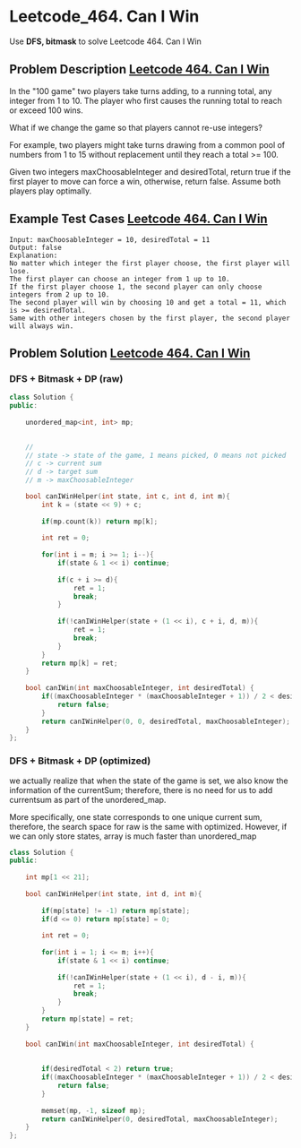 # Leetcode_464. Can I Win



Use **DFS, bitmask** to solve Leetcode 464. Can I Win
<!--more-->


## Problem Description [Leetcode 464. Can I Win](https://leetcode.com/problems/can-i-win/)

<p>
In the "100 game" two players take turns adding, to a running total, any integer from 1 to 10. The player who first causes the running total to reach or exceed 100 wins.

What if we change the game so that players cannot re-use integers?

For example, two players might take turns drawing from a common pool of numbers from 1 to 15 without replacement until they reach a total >= 100.

Given two integers maxChoosableInteger and desiredTotal, return true if the first player to move can force a win, otherwise, return false. Assume both players play optimally.
</p>

## Example Test Cases [Leetcode 464. Can I Win](https://leetcode.com/problems/can-i-win/)

```
Input: maxChoosableInteger = 10, desiredTotal = 11
Output: false
Explanation:
No matter which integer the first player choose, the first player will lose.
The first player can choose an integer from 1 up to 10.
If the first player choose 1, the second player can only choose integers from 2 up to 10.
The second player will win by choosing 10 and get a total = 11, which is >= desiredTotal.
Same with other integers chosen by the first player, the second player will always win.
```

## Problem Solution [Leetcode 464. Can I Win](https://leetcode.com/problems/can-i-win/)



### DFS + Bitmask + DP (raw)

```cpp
class Solution {
public:
    
    unordered_map<int, int> mp;
    

    //
    // state -> state of the game, 1 means picked, 0 means not picked
    // c -> current sum
    // d -> target sum
    // m -> maxChoosableInteger

    bool canIWinHelper(int state, int c, int d, int m){
        int k = (state << 9) + c;
        
        if(mp.count(k)) return mp[k];
        
        int ret = 0;
        
        for(int i = m; i >= 1; i--){
            if(state & 1 << i) continue;
            
            if(c + i >= d){
                ret = 1;
                break;
            }
            
            if(!canIWinHelper(state + (1 << i), c + i, d, m)){
                ret = 1;
                break;
            }
        }
        return mp[k] = ret;   
    }
    
    bool canIWin(int maxChoosableInteger, int desiredTotal) {
        if((maxChoosableInteger * (maxChoosableInteger + 1)) / 2 < desiredTotal){
            return false;
        }
        return canIWinHelper(0, 0, desiredTotal, maxChoosableInteger);
    }
};
```


### DFS + Bitmask + DP (optimized)

<p>we actually realize that when the state of the game is set, we also know the information of the currentSum; therefore, there is no need for us to add currentsum as part of the unordered_map.

More specifically, one state corresponds to one unique current sum, therefore, the search space for raw is the same with optimized. However, if we can only store states, array is much faster than unordered_map
</p>

```cpp
class Solution {
public:
    
    int mp[1 << 21];
    
    bool canIWinHelper(int state, int d, int m){
        
        if(mp[state] != -1) return mp[state];
        if(d <= 0) return mp[state] = 0;
        
        int ret = 0;
        
        for(int i = 1; i <= m; i++){
            if(state & 1 << i) continue;
            
            if(!canIWinHelper(state + (1 << i), d - i, m)){
                ret = 1;
                break;
            }
        }
        return mp[state] = ret;   
    }
    
    bool canIWin(int maxChoosableInteger, int desiredTotal) {
        
        
        if(desiredTotal < 2) return true;
        if((maxChoosableInteger * (maxChoosableInteger + 1)) / 2 < desiredTotal){
            return false;
        }
        
        memset(mp, -1, sizeof mp);
        return canIWinHelper(0, desiredTotal, maxChoosableInteger);
    }
};
```



